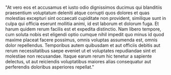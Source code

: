 "At vero eos et accusamus et iusto odio dignissimos ducimus qui blanditiis praesentium
voluptatum deleniti atque corrupti quos dolores et quas molestias excepturi
sint occaecati cupiditate non provident, similique sunt in culpa qui officia 
eserunt mollitia animi, id est laborum et dolorum fuga. Et harum quidem rerum facilis est et expedita distinctio. Nam libero tempore, cum soluta nobis est eligendi
optio cumque nihil impedit quo minus id quod maxime placeat facere possimus,
omnis voluptas assumenda est, omnis dolor repellendus. Temporibus autem quibusdam
et aut officiis debitis aut rerum necessitatibus saepe eveniet ut et
voluptates repudiandae sint et molestiae non recusandae. Itaque earum rerum
hic tenetur a sapiente delectus, ut aut reiciendis voluptatibus maiores
alias consequatur aut perferendis doloribus asperiores repellat."        